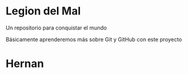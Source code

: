 # Legion del Mal

Un repositorio para conquistar el mundo

Básicamente aprenderemos más sobre Git y GitHub con este proyecto

# Hernan
